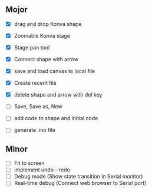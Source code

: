 ## Mojor
- [x] drag and drop Konva shape
- [x] Zoomable Konva stage
- [x] Stage pan tool
- [x] Connect shape with arrow
- [x] save and load canvas to local file
- [x] Create recent file
- [x] delete shape and arrow with del key
- [ ] Save, Save as, New
- [ ] add code to shape and initial code
- [ ] generate .ino file


## Minor
- [ ] Fit to screen
- [ ] implement undo - redo
- [ ] Debug mode (Show state transition in Serial monitor)
- [ ] Real-time debug (Connect web browser to Serial port)
